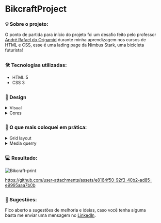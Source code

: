﻿# BikcraftProject

###

### 💡 Sobre o projeto:

O ponto de partida para início do projeto foi um desafio feito pelo professor [André Rafael do Origamid](https://www.instagram.com/origamid.cursos/) durante minha aprendizagem nos cursos de HTML e CSS, esse é uma lading page da Nimbus Stark, uma bicicleta futurista!

##

### 🛠 Tecnologias utilizadas:

- HTML 5
- CSS 3

##

### 🎨 Design 

<details>
<summary>Visual</summary>
<P>O site Bikcraft apresenta design minimalista em preto e branco com detalhes em vermelho. Possui navegação superior simples e destaque para uma bicicleta preta elegante como elemento central. A estrutura é clean, com seções bem definidas que evidenciam os diferenciais do produto: fabricação artesanal, motor elétrico, velocidade e sistema de rastreamento. O visual transmite sofisticação e qualidade premium, alinhando-se perfeitamente à proposta de bicicletas exclusivas.</p>
</details>

<details>
<summary>Cores</summary>
<p>Utilizei uma paleta com 4 cores.</p>

<p>Cores utilizadas:</p>

  --vermelho-padrao: #e21;
  --vermelho-hover: #900;
  --branco: #fff;
  --preto: #000;
</details>

##

### 📝 O que mais coloquei em prática:

<details>
<summary>Grid layout</summary>
<p>Aprendi bastante sobre Display Grid e decidi montar todo o layout do site dessa forma, com exceção dos componentes dentro do menu de navegação, que utilizam display Flex. Além disso, li algumas explicações neste site chamado <a href="https://developer.mozilla.org/en-US/docs/Web/CSS/grid" target="_blank" rel="external">MDN Web Docs</a>.</p>
</details>

<details>
<summary>Media querry</summary>
<p>Para trazer responsividade ao site, além de elementos como ":hover", utilizei o @media para definir um ponto de quebra e alterar o layout do site caso o dispositivo seja menor que determinado tamanho.</p>
</details>

##

### 💻 Resultado:
![Bikcraft-print](https://github.com/user-attachments/assets/9bcaec5b-f33a-442f-8cc3-48af243b9d3e)

https://github.com/user-attachments/assets/e8164f50-92f3-40b2-ad85-e9995aaa7b0b

##

### 💬 Sugestões:

Fico aberto a sugestões de melhoria e ideias, caso você tenha alguma basta me enviar uma mensagem no [LinkedIn](https://www.linkedin.com/in/andre-couto-lima/).
